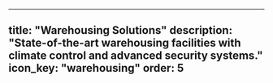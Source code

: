 
---
title: "Warehousing Solutions"
description: "State-of-the-art warehousing facilities with climate control and advanced security systems."
icon_key: "warehousing"
order: 5
---
